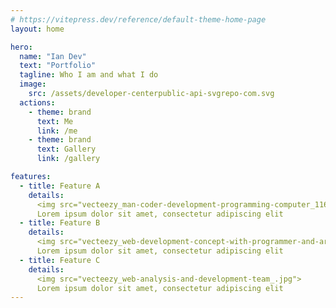 ```yaml
---
# https://vitepress.dev/reference/default-theme-home-page
layout: home

hero:
  name: "Ian Dev"
  text: "Portfolio"
  tagline: Who I am and what I do
  image:
    src: /assets/developer-centerpublic-api-svgrepo-com.svg
  actions:
    - theme: brand
      text: Me
      link: /me
    - theme: brand
      text: Gallery
      link: /gallery

features:
  - title: Feature A
    details:
      <img src="vecteezy_man-coder-development-programming-computer_11634397.jpg">
      Lorem ipsum dolor sit amet, consectetur adipiscing elit
  - title: Feature B
    details:
      <img src="vecteezy_web-development-concept-with-programmer-and-ar_16962025.jpg">
      Lorem ipsum dolor sit amet, consectetur adipiscing elit
  - title: Feature C
    details:
      <img src="vecteezy_web-analysis-and-development-team_.jpg">
      Lorem ipsum dolor sit amet, consectetur adipiscing elit
---
```


